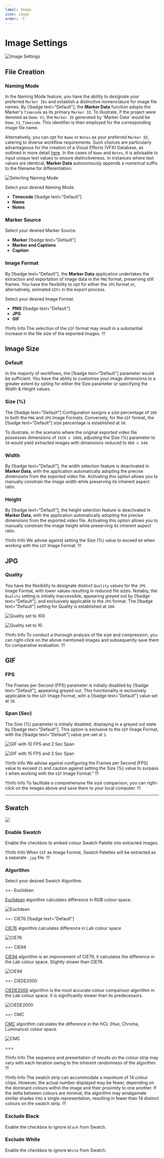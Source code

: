 ```yaml
---
label: Image
icon: image
order: -5
---
```

# Image Settings

![Image Settings](/assets/md-image-settings.png)

## File Creation

### Naming Mode

In the Naming Mode feature, you have the ability to designate your preferred `Marker IDs` and establish a distinctive nomenclature for image file names. By [!badge text="Default"], the **Marker Data** function adopts the Marker's `Timecode` as its primary `Marker ID`. To illustrate, if the project were denoted as `Demo V1`, the `Marker ID` generated by 'Marker Data' would be `Demo_V1_Timecode`. This identifier is then employed for the corresponding image file name.

Alternatively, you can opt for `Name` or `Notes` as your preferred `Marker ID`, catering to diverse workflow requirements. Such choices are particularly advantageous for the creation of a Visual Effects (VFX) Database, as outlined in more detail [here](/faq.md/#what-constitutes-an-optimal-methodology-for-the-nomenclature-of-visual-effects-identification-vfx-ids-within-a-workflow). In the cases of `Name` and `Notes`, it is advisable to input unique text values to ensure distinctiveness. In instances where text values are identical, **Marker Data** autonomously appends a numerical suffix to the filename for differentiation.

![Selecting Naming Mode](/assets/md-image-settings_01.png)

Select your desired Naming Mode.
- **Timecode** [!badge text="Default"]
- **Name**
- **Notes**

### Marker Source

Select your desired Marker Source.
- **Marker** [!badge text="Default"]
- **Marker and Captions**
- **Caption**

### Image Format

By [!badge text="Default"], the **Marker Data** application undertakes the extraction and exportation of image data in the `PNG` format, preserving still frames. You have the flexibility to opt for either the `JPG` format or, alternatively, animated `GIFs` in the export process.

Select your desired Image Format.
- **PNG** [!badge text="Default"]
- **JPG**
- **GIF**

!!!info Info
The selection of the `GIF` format may result in a substantial increase in the file size of the exported images.
!!!

## Image Size

### Default

In the majority of workflows, the [!badge text="Default"] parameter would be sufficient. You have the ability to customise your image dimensions to a greater extent by opting for either the Size parameter or specifying the Width & Height values.

### Size (%)

The [!badge text="Default"] Configuration assigns a size percentage of `100` to both the `PNG` and `JPG` Image Formats. Conversely, for the `GIF` format, the [!badge text="Default"] size percentage is established at `50`. 

To illustrate, in the scenario where the original exported video file possesses dimensions of `1920 x 1080`, adjusting the Size (%) parameter to `50` would yield extracted images with dimensions reduced to `960 x 540`.

### Width

By [!badge text="Default"], the width selection feature is deactivated in **Marker Data**, with the application automatically adopting the precise dimensions from the exported video file. Activating this option allows you to manually constrain the image width while preserving its inherent aspect ratio.

### Height

By [!badge text="Default"], the height selection feature is deactivated in **Marker Data**, with the application automatically adopting the precise dimensions from the exported video file. Activating this option allows you to manually constrain the image height while preserving its inherent aspect ratio.

!!!info Info
We advise against setting the Size (%) value to exceed `60` when working with the `GIF` Image Format.
!!!

## JPG

### Quality

You have the flexibility to designate distinct `Quality` values for the `JPG` Image Format, with lower values resulting in reduced file sizes. Notably, the `Quality` setting is initially inaccessible, appearing greyed out by [!badge text="Default"], and exclusively applicable to the `JPG` format. The [!badge text="Default"] setting for Quality is established at `100`.

![Quality set to 100](/assets/md-image-settings_02.jpg) 

![Quality set to 10](/assets/md-image-settings_03.jpg)

!!!info Info
To conduct a thorough analysis of file size and compression, you can right-click on the above mentioned images and subsequently save them for comparative evaluation.
!!!

## GIF

### FPS

The Frames per Second (FPS) parameter is initially disabled by [!badge text="Default"], appearing greyed out. This functionality is exclusively applicable to the `GIF` Image Format, with a [!badge text="Default"] value set at `10`.

### Span (Sec)

The Size (%) parameter is initially disabled, displaying in a greyed out state by [!badge text="Default"]. This option is exclusive to the `GIF` Image Format, with the [!badge text="Default"] value pre-set at `2`.

![GIF with 10 FPS and 2 Sec Span](/assets/md-image-settings_04.gif) 

![GIF with 15 FPS and 3 Sec Span](/assets/md-image-settings_05.gif)

!!!info Info
We advise against configuring the Frames per Second (FPS) value to exceed `15` and caution against setting the Size (%) value to surpass `3` when working with the `GIF` Image Format."
!!!

!!!info Info
To facilitate a comprehensive file size comparison, you can right-click on the images above and save them to your local computer.
!!!

<hr>

## Swatch

![](/assets/md-image-settings-swatch.png)

### Enable Swatch

Enable the checkbox to embed colour Swatch Palette into extracted images.

!!!info Info
When `GIF` as Image Format, Swatch Palettes will be extracted as a separate `.jpg` file.
!!!

### Algorithm

Select your desired Swatch Algorithm.

==- Euclidean

[Euclidean](https://en.wikipedia.org/wiki/Color_difference#Euclidean) algorithm calculates difference in RGB colour space.

![Euclidean](/assets/swatch-Euclidean.png)

==- CIE76 [!badge text="Default"]

[CIE76](https://en.wikipedia.org/wiki/Color_difference#CIE76) algorithm calculates difference in Lab colour space

![CIE76](/assets/swatch-CIE76.png)

==- CIE94

[CIE94](https://en.wikipedia.org/wiki/Color_difference#CIE94) algorithm is an improvement of CIE76, it calculates the difference in the Lab colour space. Slightly slower than CIE76.

![CIE94](/assets/swatch-CIE94.png)

==- CIEDE2000

[CIEDE2000](https://en.wikipedia.org/wiki/Color_difference#CIEDE2000) algorithm is the most accurate colour comparison algorithm in the Lab colour space. It is significantly slower than its predecessors.

![CIEDE2000](/assets/swatch-CIEDE2000.png)

==- CMC

[CMC](https://en.wikipedia.org/wiki/Color_difference#CMC_l:c_(1984)) algorithm calculates the difference in the HCL (Hue, Chroma, Luminance) colour space.

![CMC](/assets/swatch-CMC.png)

===

!!!info Info
The sequence and presentation of results on the colour strip may vary with each iteration owing to the inherent randomness of the algorithm.
!!!

!!!info Info
The swatch strip can accommodate a maximum of 14 colour chips. However, the actual number displayed may be fewer, depending on the dominant colours within the image and their proximity to one another. If the delta between colours are minimal, the algorithm may amalgamate similar shades into a single representation, resulting in fewer than 14 distinct colours on the swatch strip.
!!!

### Exclude Black

Enable the checkbox to ignore `Black` from Swatch.

### Exclude White

Enable the checkbox to ignore `White` from Swatch.